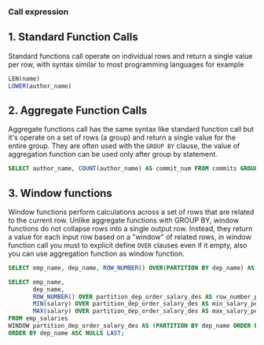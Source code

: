 ### Call expression

## 1. Standard Function Calls

Standard functions call operate on individual rows and return a single value per row, with syntax similar to most programming languages for example

```sql
LEN(name)
LOWER(author_name)
```

## 2. Aggregate Function Calls

Aggregate functions call has the same syntax like standard function call but it's operate on a set of rows (a group) and return a single value for the entire group. They are often used with the `GROUP BY` clause, the value of aggregation function can be used only after group by statement.

```sql
SELECT author_name, COUNT(author_name) AS commit_num FROM commits GROUP BY author_name, author_email ORDER BY commit_num DESC LIMIT 10
```

## 3. Window functions

Window functions perform calculations across a set of rows that are related to the current row. Unlike aggregate functions with GROUP BY, window functions do not collapse rows into a single output row. Instead, they return a value for each input row based on a "window" of related rows,
in window function call you must to explicit define `OVER` clauses even if it empty, also you can use aggregation function as window function.

```sql
SELECT emp_name, dep_name, ROW_NUMBER() OVER(PARTITION BY dep_name) AS row_number FROM emp_salaries

SELECT emp_name,
       dep_name,
       ROW_NUMBER() OVER partition_dep_order_salary_des AS row_number_per_department,
       MIN(salary) OVER partition_dep_order_salary_des AS min_salary_per_department,
       MAX(salary) OVER partition_dep_order_salary_des AS max_salary_per_department
FROM emp_salaries
WINDOW partition_dep_order_salary_des AS (PARTITION BY dep_name ORDER BY salary DESC)
ORDER BY dep_name ASC NULLS LAST;
```